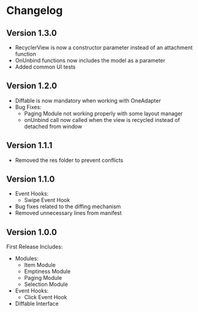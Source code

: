 Changelog
==========


Version 1.3.0
----------------------------
* RecyclerView is now a constructor parameter instead of an attachment function
* OnUnbind functions now includes the model as a parameter
* Added common UI tests


Version 1.2.0
----------------------------
* Diffable is now mandatory when working with OneAdapter
* Bug Fixes:
    * Paging Module not working properly with some layout manager
    * onUnbind call now called when the view is recycled instead of detached from window


Version 1.1.1
----------------------------
* Removed the res folder to prevent conflicts


Version 1.1.0
----------------------------
* Event Hooks:
	* Swipe Event Hook
* Bug fixes related to the diffing mechanism
* Removed unnecessary lines from manifest


Version 1.0.0
----------------------------
First Release Includes:
* Modules:
	* Item Module
	* Emptiness Module
	* Paging Module
	* Selection Module
* Event Hooks:
	* Click Event Hook
* Diffable Interface
